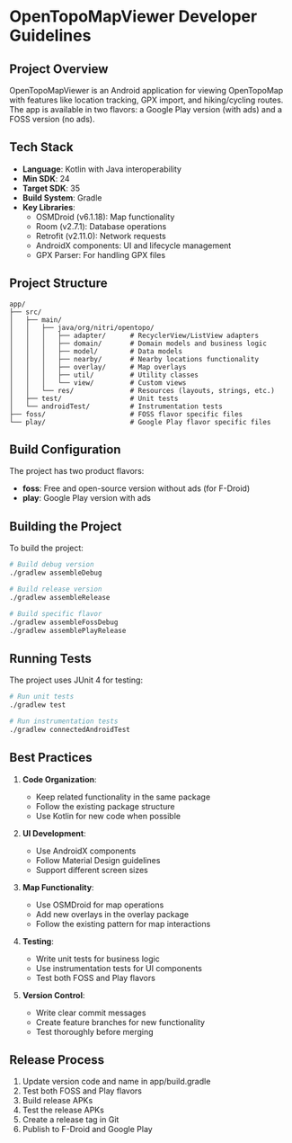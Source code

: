 # OpenTopoMapViewer Developer Guidelines

## Project Overview
OpenTopoMapViewer is an Android application for viewing OpenTopoMap with features like location tracking, GPX import, and hiking/cycling routes. The app is available in two flavors: a Google Play version (with ads) and a FOSS version (no ads).

## Tech Stack
- **Language**: Kotlin with Java interoperability
- **Min SDK**: 24
- **Target SDK**: 35
- **Build System**: Gradle
- **Key Libraries**:
  - OSMDroid (v6.1.18): Map functionality
  - Room (v2.7.1): Database operations
  - Retrofit (v2.11.0): Network requests
  - AndroidX components: UI and lifecycle management
  - GPX Parser: For handling GPX files

## Project Structure
```
app/
├── src/
│   ├── main/
│   │   ├── java/org/nitri/opentopo/
│   │   │   ├── adapter/      # RecyclerView/ListView adapters
│   │   │   ├── domain/       # Domain models and business logic
│   │   │   ├── model/        # Data models
│   │   │   ├── nearby/       # Nearby locations functionality
│   │   │   ├── overlay/      # Map overlays
│   │   │   ├── util/         # Utility classes
│   │   │   └── view/         # Custom views
│   │   └── res/              # Resources (layouts, strings, etc.)
│   ├── test/                 # Unit tests
│   └── androidTest/          # Instrumentation tests
├── foss/                     # FOSS flavor specific files
└── play/                     # Google Play flavor specific files
```

## Build Configuration
The project has two product flavors:
- **foss**: Free and open-source version without ads (for F-Droid)
- **play**: Google Play version with ads

## Building the Project
To build the project:
```bash
# Build debug version
./gradlew assembleDebug

# Build release version
./gradlew assembleRelease

# Build specific flavor
./gradlew assembleFossDebug
./gradlew assemblePlayRelease
```

## Running Tests
The project uses JUnit 4 for testing:
```bash
# Run unit tests
./gradlew test

# Run instrumentation tests
./gradlew connectedAndroidTest
```

## Best Practices
1. **Code Organization**:
   - Keep related functionality in the same package
   - Follow the existing package structure
   - Use Kotlin for new code when possible

2. **UI Development**:
   - Use AndroidX components
   - Follow Material Design guidelines
   - Support different screen sizes

3. **Map Functionality**:
   - Use OSMDroid for map operations
   - Add new overlays in the overlay package
   - Follow the existing pattern for map interactions

4. **Testing**:
   - Write unit tests for business logic
   - Use instrumentation tests for UI components
   - Test both FOSS and Play flavors

5. **Version Control**:
   - Write clear commit messages
   - Create feature branches for new functionality
   - Test thoroughly before merging

## Release Process
1. Update version code and name in app/build.gradle
2. Test both FOSS and Play flavors
3. Build release APKs
4. Test the release APKs
5. Create a release tag in Git
6. Publish to F-Droid and Google Play